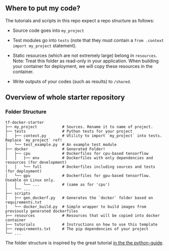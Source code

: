 ## Where to put my code?

The tutorials and scripts in this repo expect a repo structure as follows:

* Source code goes into `my_project`
 
* Test modules go into `tests` (note that they must contain a `from .context import my_project` statement).

* Static resources (which are not extremely large) belong in `resources`.
Note: Treat this folder as read-only in your application. 
When building your container for deployment, we will copy these resources in the container.

* Write outputs of your codes (such as results) to `/shared`. 


## Overview of whole starter repository



### Folder Structure
```
tf-docker-starter 
├── my_project           # Sources. Rename it to name of project.
├── tests                # Python tests for your project
│   ├── context.py       # Utility to import `my_project` into tests. Replace `my_project` ref! 
│   └── test_example.py  # An example test module
├── docker               # Generated Folder!
│   ├── cpu              # Dockerfiles for cpu-based tensorflow
│   │   ├── env          # Dockerfiles with only dependencies and resources (for development)
│   │   └── full         # Dockerfiles including sources and tests (for deployment)
│   └── gpu              # Dockerfiles for gpu-based tensorflow. Useable on Linux only.
│   │   └── ...          # (same as for 'cpu')
│   └── ...              
├── scripts 
│   ├── gen_dockerf.py   # Generates the `docker` folder based on requirements.txt
│   └── docker_build.py  # Simple wrapper to build images from previously generated dockerfiles   
├── resources            # Resources that will be copied into docker container
├── tutorials            # Instructions on how to use this template
├── requirements.txt     # The pip dependencies of your project
└── ...                  
```

The folder structure is inspired by the great tutorial 
[in the the python-guide](https://docs.python-guide.org/writing/structure/#test-suite).
